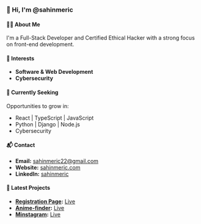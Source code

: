 ### 👋 Hi, I'm @sahinmeric

#### 🧑‍💻 About Me
I'm a Full-Stack Developer and Certified Ethical Hacker with a strong focus on front-end development.

#### 🎯 Interests
- **Software & Web Development**
- **Cybersecurity**

#### 🌱 Currently Seeking
Opportunities to grow in:
- React | TypeScript | JavaScript
- Python | Django | Node.js
- Cybersecurity

#### 📬 Contact
- **Email:** sahinmeric22@gmail.com
- **Website:** [sahinmeric.com](https://www.sahinmeric.com)
- **LinkedIn:** [sahinmeric](https://linkedin.com/in/sahinmeric)

#### 🚀 Latest Projects
- **[Registration Page](https://github.com/sahinmeric/register_page):** [Live](https://celebrated-bubblegum-b0c618.netlify.app/register)
- **[Anime-finder](https://github.com/sahinmeric/anime-finder):** [Live](https://anime-finder-tan.vercel.app/)
- **[Minstagram](https://github.com/sahinmeric/minstagram):** [Live](https://minstagram1.web.app/)

